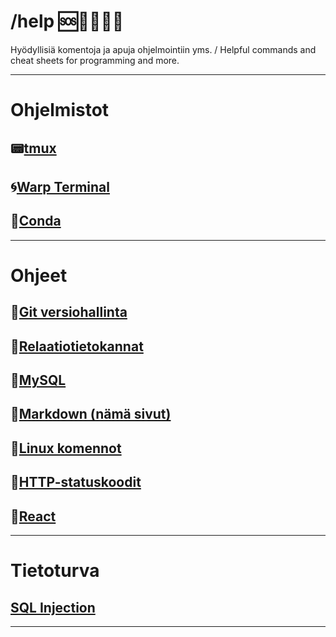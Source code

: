 # /help 🆘🔧🔧🔧💾
Hyödyllisiä komentoja ja apuja ohjelmointiin yms. / Helpful commands and cheat sheets for programming and more.
***
# Ohjelmistot
## 📟[tmux](https://github.com/jamps3/help/blob/main/tmux.md)
## 🌀[Warp Terminal](https://app.warp.dev/referral/9LDPXV)
## 🚀[Conda](https://github.com/jamps3/help/blob/main/conda.md)
***
# Ohjeet
## 📜[Git versiohallinta](https://github.com/jamps3/help/blob/main/git.md)
## 📜[Relaatiotietokannat](https://github.com/jamps3/help/blob/main/relaatiotietokannat.md)
## 📜[MySQL](https://github.com/jamps3/help/blob/main/mysql.md)
## 📜[Markdown (nämä sivut)](https://github.com/jamps3/help/blob/main/markdown.md)
## 📜[Linux komennot](https://github.com/jamps3/help/blob/main/linux.md)
## 📜[HTTP-statuskoodit](https://github.com/jamps3/help/blob/main/http.md)
## 📜[React](https://github.com/jamps3/help/blob/main/react.md)
***
# Tietoturva
## [SQL Injection](https://github.com/jamps3/help/blob/main/sql_injektio.md)
***
